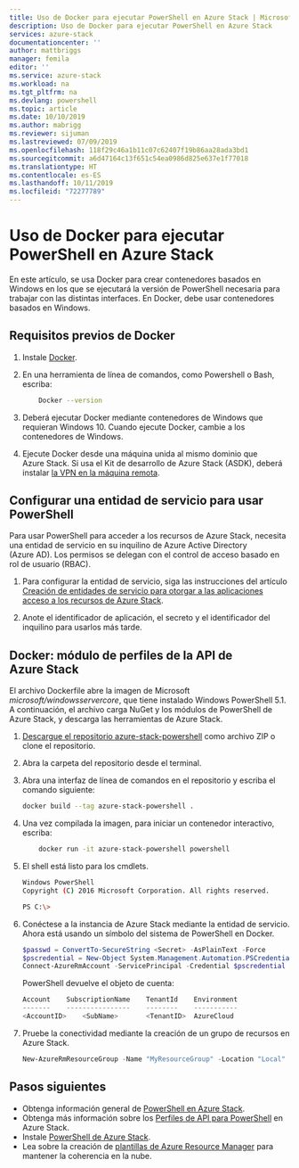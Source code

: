 ```yaml
---
title: Uso de Docker para ejecutar PowerShell en Azure Stack | Microsoft Docs
description: Uso de Docker para ejecutar PowerShell en Azure Stack
services: azure-stack
documentationcenter: ''
author: mattbriggs
manager: femila
editor: ''
ms.service: azure-stack
ms.workload: na
ms.tgt_pltfrm: na
ms.devlang: powershell
ms.topic: article
ms.date: 10/10/2019
ms.author: mabrigg
ms.reviewer: sijuman
ms.lastreviewed: 07/09/2019
ms.openlocfilehash: 118f29c46a1b11c07c62407f19b86aa28ada3bd1
ms.sourcegitcommit: a6d47164c13f651c54ea0986d825e637e1f77018
ms.translationtype: HT
ms.contentlocale: es-ES
ms.lasthandoff: 10/11/2019
ms.locfileid: "72277789"
---
```

# <a name="use-docker-to-run-powershell-in-azure-stack"></a>Uso de Docker para ejecutar PowerShell en Azure Stack

En este artículo, se usa Docker para crear contenedores basados en Windows en los que se ejecutará la versión de PowerShell necesaria para trabajar con las distintas interfaces. En Docker, debe usar contenedores basados en Windows.

## <a name="docker-prerequisites"></a>Requisitos previos de Docker

1. Instale [Docker](https://docs.docker.com/install/).

1. En una herramienta de línea de comandos, como Powershell o Bash, escriba:

    ```bash
        Docker --version
    ```

1. Deberá ejecutar Docker mediante contenedores de Windows que requieran Windows 10. Cuando ejecute Docker, cambie a los contenedores de Windows.

1. Ejecute Docker desde una máquina unida al mismo dominio que Azure Stack. Si usa el Kit de desarrollo de Azure Stack (ASDK), deberá instalar [la VPN en la máquina remota](azure-stack-connect-azure-stack.md#connect-to-azure-stack-with-vpn).

## <a name="set-up-a-service-principal-for-using-powershell"></a>Configurar una entidad de servicio para usar PowerShell

Para usar PowerShell para acceder a los recursos de Azure Stack, necesita una entidad de servicio en su inquilino de Azure Active Directory (Azure AD). Los permisos se delegan con el control de acceso basado en rol de usuario (RBAC).

1. Para configurar la entidad de servicio, siga las instrucciones del artículo [Creación de entidades de servicio para otorgar a las aplicaciones acceso a los recursos de Azure Stack](azure-stack-create-service-principals.md).

2. Anote el identificador de aplicación, el secreto y el identificador del inquilino para usarlos más tarde.

## <a name="docker---azure-stack-api-profiles-module"></a>Docker: módulo de perfiles de la API de Azure Stack

El archivo Dockerfile abre la imagen de Microsoft *microsoft/windowsservercore*, que tiene instalado Windows PowerShell 5.1. A continuación, el archivo carga NuGet y los módulos de PowerShell de Azure Stack, y descarga las herramientas de Azure Stack.

1. [Descargue el repositorio azure-stack-powershell](https://github.com/mattbriggs/azure-stack-powershell) como archivo ZIP o clone el repositorio.

2. Abra la carpeta del repositorio desde el terminal.

3. Abra una interfaz de línea de comandos en el repositorio y escriba el comando siguiente:

    ```bash  
    docker build --tag azure-stack-powershell .
    ```

4. Una vez compilada la imagen, para iniciar un contenedor interactivo, escriba:

    ```bash  
        docker run -it azure-stack-powershell powershell
    ```

5. El shell está listo para los cmdlets.

    ```bash
    Windows PowerShell
    Copyright (C) 2016 Microsoft Corporation. All rights reserved.

    PS C:\>
    ```

6. Conéctese a la instancia de Azure Stack mediante la entidad de servicio. Ahora está usando un símbolo del sistema de PowerShell en Docker. 

    ```powershell
    $passwd = ConvertTo-SecureString <Secret> -AsPlainText -Force
    $pscredential = New-Object System.Management.Automation.PSCredential('<ApplicationID>', $passwd)
    Connect-AzureRmAccount -ServicePrincipal -Credential $pscredential -TenantId <TenantID>
    ```

   PowerShell devuelve el objeto de cuenta:

    ```powershell  
    Account    SubscriptionName    TenantId    Environment
    -------    ----------------    --------    -----------
    <AccountID>    <SubName>       <TenantID>  AzureCloud
    ```

7. Pruebe la conectividad mediante la creación de un grupo de recursos en Azure Stack.

    ```powershell  
    New-AzureRmResourceGroup -Name "MyResourceGroup" -Location "Local"
    ```

## <a name="next-steps"></a>Pasos siguientes

-  Obtenga información general de [PowerShell en Azure Stack](azure-stack-powershell-overview.md).
- Obtenga más información sobre los [Perfiles de API para PowerShell](azure-stack-version-profiles.md) en Azure Stack.
- Instale [PowerShell de Azure Stack](../operator/azure-stack-powershell-install.md).
- Lea sobre la creación de [plantillas de Azure Resource Manager](azure-stack-develop-templates.md) para mantener la coherencia en la nube.
